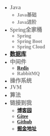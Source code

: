 - **<font size="4" style="font-family:STFangsong" color=gray>Java</font>**
  - **<font size="3" style="font-family:STFangsong" color=gray>Java基础</font>**
  - **<font size="3" style="font-family:STFangsong" color=gray>Java进阶</font>**
- **<font size="4" style="font-family:STFangsong" color=gray>Spring全家桶</font>**
  - **<font size="3" style="font-family:STFangsong" color=gray>Spring</font>**
  - **<font size="3" style="font-family:STFangsong" color=gray>Spring Boot</font>**
  - **<font size="3" style="font-family:STFangsong" color=gray>Spring Cloud</font>**
- **<font size="4" style="font-family:STFangsong" color=gray>[数据库](mynotes/数据库/MySQL/AAA-MySQL面试题)</font>**
- **<font size="4" style="font-family:STFangsong" color=gray>中间件</font>**
  - **<font size="3" style="font-family:STFangsong" color=gray>[Redis](mynotes/数据库/Redis/AAA-Redis面试题)</font>**
  - **<font size="3" style="font-family:STFangsong" color=gray>RabbitMQ</font>**
- **<font size="4" style="font-family:STFangsong" color=gray>操作系统</font>**
- **<font size="4" style="font-family:STFangsong" color=gray>JVM</font>**
- **<font size="4" style="font-family:STFangsong" color=gray>算法</font>**
- <font size="4" style="font-family:STFangsong" color=gray>**链接到我**</font>
  - <font size="3" style="font-family:STFangsong" color=gray>**[博客园](https://www.cnblogs.com/lishanbiaosMark/)**</font>
  - <font size="3" style="font-family:STFangsong" color=gray>**[Gitee](https://gitee.com/l-s-b/projects)**  </font>
  - <font size="3" style="font-family:STFangsong" color=gray>**[Github](https://github.com/longfei-lsb)**  </font>
  - <font size="3" style="font-family:STFangsong" color=gray>**[掘金地址](https://juejin.cn/user/638147702306376)**  </font>